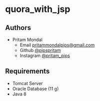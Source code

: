 # quora_with_jsp

## Authors
* Pritam Mondal 
    * Email <pritammondalpips@gmail.com>
    * Github [@pipspritam](https://github.com/pipspritam "pipspritam profile")
    * Instagram [@pritam_pips](https://www.instagram.com/pritam_pips "Pritam's instagram")

## Requirements
* Tomcat Server
* Oracle Database (11 g)
* Java 8
